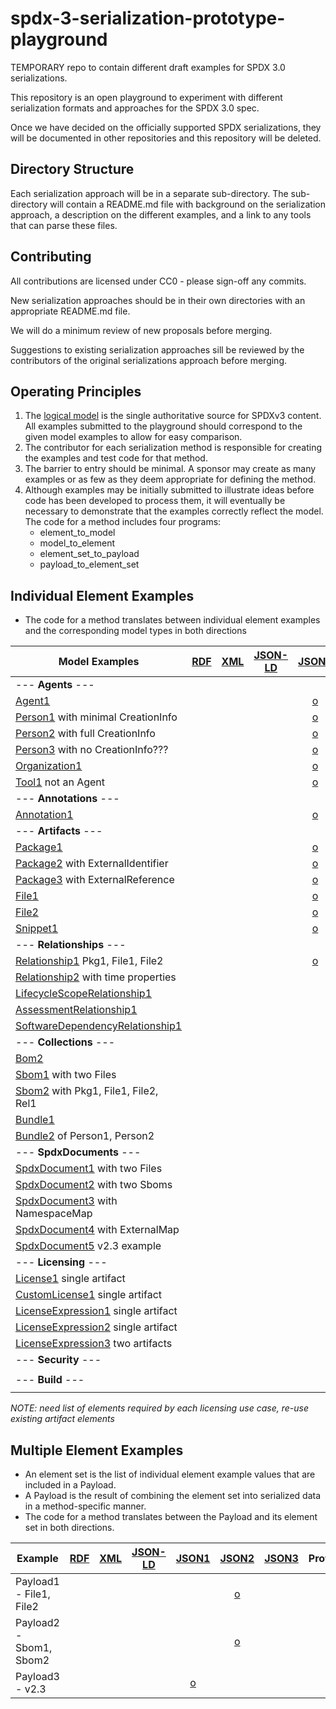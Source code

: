 # spdx-3-serialization-prototype-playground
TEMPORARY repo to contain different draft examples for SPDX 3.0 serializations.

This repository is an open playground to experiment with different serialization formats and approaches for the SPDX 3.0 spec.

Once we have decided on the officially supported SPDX serializations, they will be documented in other repositories and this repository will be deleted.

## Directory Structure
Each serialization approach will be in a separate sub-directory.
The sub-directory will contain a README.md file with background on the serialization approach, a description on the different examples, and a link to any tools that can parse these files.

## Contributing
All contributions are licensed under CC0 - please sign-off any commits.

New serialization approaches should be in their own directories with an appropriate README.md file.

We will do a minimum review of new proposals before merging.

Suggestions to existing serialization approaches sill be reviewed by the contributors of the original serializations approach before merging.

## Operating Principles
1. The [logical model](https://github.com/spdx/spdx-3-model/tree/main/model) is the single authoritative source for SPDXv3 content.
All examples submitted to the playground should correspond to the given model examples to allow for easy comparison.
2. The contributor for each serialization method is responsible for creating the examples and test code for that method.
3. The barrier to entry should be minimal. A sponsor may create as many examples or as few as they deem appropriate for defining the method.
4. Although examples may be initially submitted to illustrate ideas before code has been developed to process them, it will
eventually be necessary to demonstrate that the examples correctly reflect the model.
The code for a method includes four programs:
    * element_to_model
    * model_to_element
    * element_set_to_payload
    * payload_to_element_set

## Individual Element Examples
* The code for a method translates between individual element examples and the corresponding model types in both directions

| Model Examples                                                 | [RDF](rdf/README.md) | [XML](xml/README.md) | [JSON-LD](jsonld/README.md) |        [JSON1](json1/README.md)        |        [JSON2](json2/README.md)         | [JSON3](json3/README.md) | Protobuf | CBOR | YAML | [Text1](text1/README.md) |
|----------------------------------------------------------------|:--------------------:|----------------------|-----------------------------|:--------------------------------------:|:---------------------------------------:|--------------------------|----------|:----:|------|:------------------------:|
| --- **Agents** ---                                             |                      |                      |                             |                                        |                                         |                          |          |      |      |                          |
| [Agent1](ex/agent.md)                                          |                      |                      |                             |    [o](json1/examples/agent1.json)     |     [o](json2/examples/agent1.json)     |                          |          |      |      |                          |
| [Person1](ex/person1.md) with minimal CreationInfo             |                      |                      |                             |    [o](json1/examples/person1.json)    |    [o](json2/examples/person1.json)     |                          |          |      |      |                          |
| [Person2](ex/person2.md) with full CreationInfo                |                      |                      |                             |    [o](json1/examples/person2.json)    |    [o](json2/examples/person2.json)     |                          |          |      |      |                          |
| [Person3](ex/person3.md) with no CreationInfo???               |                      |                      |                             |    [o](json1/examples/person3.json)    |    [o](json2/examples/person3.json)     |                          |          |      |      |                          |
| [Organization1](ex/organization1.md)                           |                      |                      |                             |     [o](json1/examples/org1.json)      |      [o](json2/examples/org1.json)      |                          |          |      |      |                          |
| [Tool1](ex/tool1.md) not an Agent                              |                      |                      |                             |     [o](json2/examples/tool1.json)     |     [o](json2/examples/tool1.json)      |                          |          |      |      |                          |
| --- **Annotations** ---                                        |                      |                      |                             |                                        |                                         |                          |          |      |      |                          |
| [Annotation1](ex/annotation1.md)                               |                      |                      |                             |  [o](json1/examples/annotation1.json)  |  [o](json2/examples/annotation1.json)   |                          |          |      |      |                          |
| --- **Artifacts** ---                                          |                      |                      |                             |                                        |                                         |                          |          |      |      |                          |
| [Package1](ex/package1.md)                                     |                      |                      |                             |   [o](json1/examples/package1.json)    |    [o](json2/examples/package1.json)    |                          |          |      |      |                          |
| [Package2](ex/package2.md) with ExternalIdentifier             |                      |                      |                             |   [o](json1/examples/package2.json)    |                                         |                          |          |      |      |                          |
| [Package3](ex/package3.md) with ExternalReference              |                      |                      |                             |   [o](json1/examples/package3.json)    |                                         |                          |          |      |      |                          |
| [File1](ex/file1.md)                                           |                      |                      |                             |     [o](json1/examples/file1.json)     |     [o](json2/examples/file1.json)      |                          |          |      |      |                          |
| [File2](ex/file2.md)                                           |                      |                      |                             |     [o](json1/examples/file2.json)     |     [o](json2/examples/file2.json)      |                          |          |      |      |                          |
| [Snippet1](ex/snippet1.md)                                     |                      |                      |                             |   [o](json1/examples/snippet1.json)    |                                         |                          |          |      |      |                          |
| --- **Relationships** ---                                      |                      |                      |                             |                                        |                                         |                          |          |      |      |                          |
| [Relationship1](ex/relationship1.md) Pkg1, File1, File2        |                      |                      |                             | [o](json1/examples/relationship1.json) |                                         |                          |          |      |      |                          |
| [Relationship2](ex/relationship2.md) with time properties      |                      |                      |                             |                                        |                                         |                          |          |      |      |                          |
| [LifecycleScopeRelationship1](ex/lcsrelationship1.md)          |                      |                      |                             |                                        |                                         |                          |          |      |      |                          |
| [AssessmentRelationship1](ex/assessmentrelationship1.md)       |                      |                      |                             |                                        |                                         |                          |          |      |      |                          |
| [SoftwareDependencyRelationship1](ex/swdeprelationshpi.md)     |                      |                      |                             |                                        |                                         |                          |          |      |      |                          |
| --- **Collections** ---                                        |                      |                      |                             |                                        |                                         |                          |          |      |      |                          |
| [Bom2](ex/bom1.md)                                             |                      |                      |                             |                                        |                                         |                          |          |      |      |                          |
| [Sbom1](ex/sbom1.md) with two Files                            |                      |                      |                             |                                        |                                         |                          |          |      |      |                          |
| [Sbom2](ex/sbom2.md) with Pkg1, File1, File2, Rel1             |                      |                      |                             |                                        |     [o](json2/examples/sbom1.json)      |                          |          |      |      |                          |                           |                      |                      |                             |                                        |     [o](json2/examples/sbom1.json)      |                          |          |      |      |                          |
| [Bundle1](ex/bundle1.md)                                       |                      |                      |                             |                                        |                                         |                          |          |      |      |                          |
| [Bundle2](ex/bundle2.md) of Person1, Person2                   |                      |                      |                             |                                        |                                         |                          |          |      |      |                          |
| --- **SpdxDocuments** ---                                      |                      |                      |                             |                                        |                                         |                          |          |      |      |                          |
| [SpdxDocument1](ex/spdxdocument1.md) with two Files            |                      |                      |                             |                                        | [o](json2/examples/spdx_document1.json) |                          |          |      |      |                          |
| [SpdxDocument2](ex/spdxdocument2.md) with two Sboms            |                      |                      |                             |                                        | [o](json2/examples/spdx_document2.json) |                          |          |      |      |                          |
| [SpdxDocument3](ex/spdxdocument3.md) with NamespaceMap         |                      |                      |                             |                                        |                                         |                          |          |      |      |                          |
| [SpdxDocument4](ex/spdxdocument4.md) with ExternalMap          |                      |                      |                             |                                        |                                         |                          |          |      |      |                          |
| [SpdxDocument5](ex/spdxdocument5.md) v2.3 example              |                      |                      |                             |                                        | [o](json2/examples/spdx_document3.json) |                          |          |      |      |                          |
| --- **Licensing** ---                                          |                      |                      |                             |                                        |                                         |                          |          |      |      |                          |
| [License1](ex/license1.md) single artifact                     |                      |                      |                             |                                        |                                         |                          |          |      |      |                          |
| [CustomLicense1](ex/customlicense1.md) single artifact         |                      |                      |                             |                                        |                                         |                          |          |      |      |                          |
| [LicenseExpression1](ex/licenseexpression1.md) single artifact |                      |                      |                             |                                        |                                         |                          |          |      |      |                          |
| [LicenseExpression2](ex/licenseexpression2.md) single artifact |                      |                      |                             |                                        |                                         |                          |          |      |      |                          |
| [LicenseExpression3](ex/licenseexpression3.md) two artifacts   |                      |                      |                             |                                        |                                         |                          |          |      |      |                          |
| --- **Security** ---                                           |                      |                      |                             |                                        |                                         |                          |          |      |      |                          |
|                                                                |                      |                      |                             |                                        |                                         |                          |          |      |      |                          |
| --- **Build** ---                                              |                      |                      |                             |                                        |                                         |                          |          |      |      |                          |
|                                                                |                      |                      |                             |                                        |                                         |                          |          |      |      |                          |
*NOTE: need list of elements required by each licensing use case, re-use existing artifact elements*

## Multiple Element Examples
* An element set is the list of individual element example values that are included in a Payload.  
* A Payload is the result of combining the element set into serialized data in a method-specific manner.
* The code for a method translates between the Payload and its element set in both directions. 

| Example                 | [RDF](rdf/README.md) | [XML](xml/README.md) | [JSON-LD](jsonld/README.md) |       [JSON1](json_ld/README.md)       |        [JSON2](json1/README.md)        | [JSON3](json2/README.md) | Protobuf | CBOR | YAML | [Text1](text1/README.md) |
|-------------------------|:--------------------:|----------------------|-----------------------------|:--------------------------------------:|:--------------------------------------:|--------------------------|----------|:----:|------|:------------------------:|
| Payload1 - File1, File2 |                      |                      |                             |                                        | [o](json2/examples/spdx_payload1.json) |                          |          |      |      |                          |
| Payload2 - Sbom1, Sbom2 |                      |                      |                             |                                        | [o](json2/examples/spdx_payload2.json) |                          |          |      |      |                          |
| Payload3 - v2.3         |                      |                      |                             | [o](json1/examples/spdx_payload3.json) |                                        |                          |          |      |      |                          |

